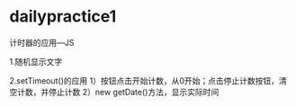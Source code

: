 # dailypractice1
计时器的应用—JS

1.随机显示文字

2.setTimeout()的应用
1）按钮点击开始计数，从0开始；点击停止计数按钮，清空计数，并停止计数
2）new getDate()方法，显示实际时间
